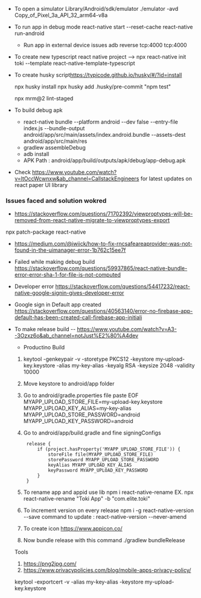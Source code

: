 - To open a simulator
  Library/Android/sdk/emulator
  ./emulator -avd Copy_of_Pixel_3a_API_32_arm64-v8a


- To run app in debug mode
    react-native start --reset-cache
    react-native run-android

    * Run app in external device issues
        adb reverse tcp:4000 tcp:4000



- To create new typescript react native project
  --> npx react-native init toki --template react-native-template-typescript

- To create husky script<https://typicode.github.io/husky/#/?id=install>

  npx husky install
  npx husky add .husky/pre-commit "npm test"

  npx mrm@2 lint-staged

- To build debug apk
    - react-native bundle --platform android --dev false --entry-file index.js --bundle-output android/app/src/main/assets/index.android.bundle --assets-dest android/app/src/main/res
    - gradlew assembleDebug
    - adb install
    - APK Path : android/app/build/outputs/apk/debug/app-debug.apk



* Check https://www.youtube.com/watch?v=ltOccWcwnxw&ab_channel=CallstackEngineers for latest updates on react paper UI library






### Issues faced and solution wokred 
 * https://stackoverflow.com/questions/71702392/viewproptypes-will-be-removed-from-react-native-migrate-to-viewproptypes-export

  npx patch-package react-native


 * https://medium.com/@iwiick/how-to-fix-rncsafeareaprovider-was-not-found-in-the-uimanager-error-1b762c15ee7f

 * Failed while making debug build 
   https://stackoverflow.com/questions/59937865/react-native-bundle-error-error-sha-1-for-file-is-not-computed

 * Developer error
    https://stackoverflow.com/questions/54417232/react-native-google-signin-gives-developer-error
    
 * Google sign in Default app created
    https://stackoverflow.com/questions/40563140/error-no-firebase-app-default-has-been-created-call-firebase-app-initiali




* To make release build 
  -- https://www.youtube.com/watch?v=A3--3Ozxz6o&ab_channel=notJust%E2%80%A4dev

  * Productino Build

  1. keytool -genkeypair -v -storetype PKCS12 -keystore my-upload-key.keystore -alias my-key-alias -keyalg RSA -keysize 2048 -validity 10000

  2. Move keystore to android/app folder
  3. Go to android/gradle.properties file paste EOF
      MYAPP_UPLOAD_STORE_FILE=my-upload-key.keystore
      MYAPP_UPLOAD_KEY_ALIAS=my-key-alias
      MYAPP_UPLOAD_STORE_PASSWORD=android
      MYAPP_UPLOAD_KEY_PASSWORD=android
  4. Go to android/app/build.gradle and fine signingConfigs

          release {
              if (project.hasProperty('MYAPP_UPLOAD_STORE_FILE')) {
                  storeFile file(MYAPP_UPLOAD_STORE_FILE)
                  storePassword MYAPP_UPLOAD_STORE_PASSWORD
                  keyAlias MYAPP_UPLOAD_KEY_ALIAS
                  keyPassword MYAPP_UPLOAD_KEY_PASSWORD
              }
          }
  5. To rename app and appid use lib
      npm i react-native-rename
      EX. npx react-native-rename "Toki App" -b "com.elite.toki"
  6. To increment version on every release 
      npm i -g react-native-version --save
      command to update : react-native-version --never-amend
  7. To create icon
      https://www.appicon.co/
  8. Now bundle release with this command
      ./gradlew bundleRelease

  Tools
  1. https://png2jpg.com/
  2. https://www.privacypolicies.com/blog/mobile-apps-privacy-policy/


  keytool -exportcert -v -alias my-key-alias -keystore my-upload-key.keystore


  